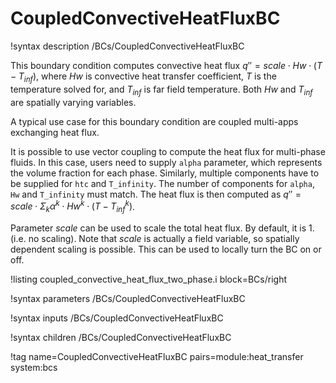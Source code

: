 # CoupledConvectiveHeatFluxBC

!syntax description /BCs/CoupledConvectiveHeatFluxBC

This boundary condition computes convective heat flux $q'' = scale \cdot Hw \cdot (T - T_{inf})$, where $Hw$ is convective heat transfer coefficient,
$T$ is the temperature solved for, and $T_{inf}$ is far field temperature.  Both $Hw$ and $T_{inf}$ are spatially varying variables.

A typical use case for this boundary condition are coupled multi-apps exchanging heat flux.

It is possible to use vector coupling to compute the heat flux for multi-phase fluids. In this case,
users need to supply `alpha` parameter, which represents the volume fraction for each phase. Similarly,
multiple components have to be supplied for `htc` and `T_infinity`. The number of components for `alpha`, `Hw` and `T_infinity` must match.
The heat flux is then computed as $q'' = scale \cdot \Sigma_k \alpha^k \cdot Hw^k \cdot (T - T_{inf}^k)$.

Parameter $scale$ can be used to scale the total heat flux. By default, it is $1.$ (i.e. no scaling).
Note that $scale$ is actually a field variable, so spatially dependent scaling is possible.
This can be used to locally turn the BC on or off.

!listing coupled_convective_heat_flux_two_phase.i block=BCs/right


!syntax parameters /BCs/CoupledConvectiveHeatFluxBC

!syntax inputs /BCs/CoupledConvectiveHeatFluxBC

!syntax children /BCs/CoupledConvectiveHeatFluxBC

!tag name=CoupledConvectiveHeatFluxBC pairs=module:heat_transfer system:bcs
